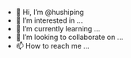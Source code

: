- 👋 Hi, I’m @hushiping
- 👀 I’m interested in ...
- 🌱 I’m currently learning ...
- 💞️ I’m looking to collaborate on ...
- 📫 How to reach me ...

<!---
hushiping/hushiping is a ✨ special ✨ repository because its `README.md` (this file) appears on your GitHub profile.
You can click the Preview link to take a look at your changes.
--->

